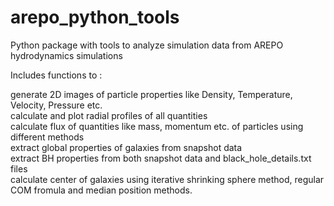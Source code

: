 # arepo_python_tools
Python package with tools to analyze simulation data from AREPO hydrodynamics simulations

Includes functions to :  
  
generate 2D images of particle properties like Density, Temperature, Velocity, Pressure etc.  
calculate and plot radial profiles of all quantities  
calculate flux of quantities like mass, momentum etc. of particles using different methods  
extract global properties of galaxies from snapshot data  
extract BH properties from both snapshot data and black_hole_details.txt files  
calculate center of galaxies using iterative shrinking sphere method, regular COM fromula and median position methods.  
